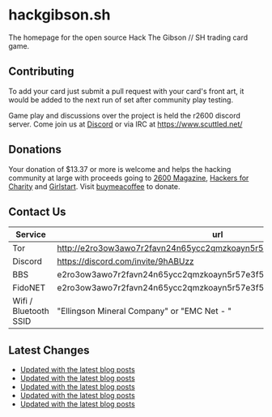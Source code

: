 # hackgibson.sh
The homepage for the open source Hack The Gibson // SH trading card game.


## Contributing

To add your card just submit a pull request with your card's front art, it would be added to the next run of set after community play testing.

Game play and discussions over the project is held the r2600 discord server. Come join us at [Discord](https://discord.com/invite/9hABUzz) or via IRC at https://www.scuttled.net/


## Donations

Your donation of $13.37 or more is welcome and helps the hacking community at large with proceeds going to [2600 Magazine](https://2600.com/), [Hackers for Charity](https://hackersforcharity.org) and [Girlstart](https://girlstart.org).  Visit [buymeacoffee](https://www.buymeacoffee.com/hackgibson.sh) to donate.


## Contact Us

Service | url
-|-
Tor | http://e2ro3ow3awo7r2favn24n65ycc2qmzkoayn5r57e3f56nvjwdcgg32ad.onion
Discord | https://discord.com/invite/9hABUzz
BBS | e2ro3ow3awo7r2favn24n65ycc2qmzkoayn5r57e3f56nvjwdcgg32ad.onion:23
FidoNET | e2ro3ow3awo7r2favn24n65ycc2qmzkoayn5r57e3f56nvjwdcgg32ad.onion:24554
Wifi / Bluetooth SSID | "Ellingson Mineral Company" or "EMC Net - <fidonet address>"

## Latest Changes
<!-- BLOG-POST-LIST:START -->
- [Updated with the latest blog posts](https://github.com/DFW2600/hackgibson.sh/commit/cfd5e4925ceb780603a7450b6e0cdc094729627a)
- [Updated with the latest blog posts](https://github.com/DFW2600/hackgibson.sh/commit/6175a7ab6cc05c6b496b7125bc35c98433823b0b)
- [Updated with the latest blog posts](https://github.com/DFW2600/hackgibson.sh/commit/1a189d472fba7702ab579be0e69f428d46573739)
- [Updated with the latest blog posts](https://github.com/DFW2600/hackgibson.sh/commit/b0c60abb237825c4c5ffcca3db58c52b52b0359d)
- [Updated with the latest blog posts](https://github.com/DFW2600/hackgibson.sh/commit/de974d546331e622853a9fe45a039d6516b86260)
<!-- BLOG-POST-LIST:END -->
